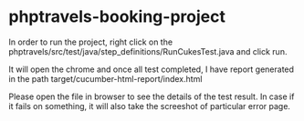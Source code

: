 # phptravels-booking-project

In order to run the project, right click on the phptravels/src/test/java/step_definitions/RunCukesTest.java and click run.

It will open the chrome and once all test completed, I have report generated in the path target/cucumber-html-report/index.html

Please open the file in browser to see the details of the test result. In case if it fails on something, it will also take the screeshot of particular error page.
